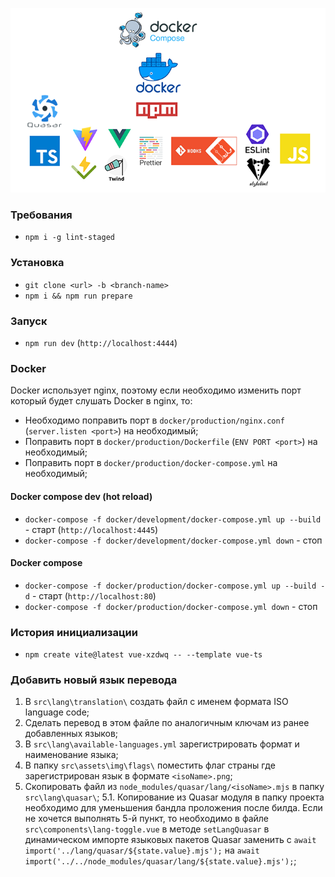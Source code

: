 <p align="center">
  <img src="git-assets/preview.png">
</p>

### Требования

- `npm i -g lint-staged`

### Установка

- `git clone <url> -b <branch-name>`
- `npm i && npm run prepare`

### Запуск

- `npm run dev` (`http://localhost:4444`)

### Docker

Docker использует nginx, поэтому если необходимо изменить порт который будет слушать Docker в nginx, то:

- Необходимо поправить порт в `docker/production/nginx.conf` (`server.listen <port>`) на необходимый;
- Поправить порт в `docker/production/Dockerfile` (`ENV PORT <port>`) на необходимый;
- Поправить порт в `docker/production/docker-compose.yml` на необходимый;

#### Docker compose dev (hot reload)

- `docker-compose -f docker/development/docker-compose.yml up --build` - старт (`http://localhost:4445`)
- `docker-compose -f docker/development/docker-compose.yml down` - стоп

#### Docker compose

- `docker-compose -f docker/production/docker-compose.yml up --build -d` - старт (`http://localhost:80`)
- `docker-compose -f docker/production/docker-compose.yml down` - стоп

### История инициализации

- `npm create vite@latest vue-xzdwq -- --template vue-ts`

### Добавить новый язык перевода

1. В `src\lang\translation\` создать файл с именем формата ISO language code;
2. Сделать перевод в этом файле по аналогичным ключам из ранее добавленных языков;
3. В `src\lang\available-languages.yml` зарегистрировать формат и наименование языка;
4. В папку `src\assets\img\flags\` поместить флаг страны где зарегистрирован язык в формате `<isoName>.png`;
5. Скопировать файл из `node_modules/quasar/lang/<isoName>.mjs` в папку `src\lang\quasar\`; 5.1. Копирование из Quasar
   модуля в папку проекта необходимо для уменьшения бандла проложения после билда. Если не хочется выполнять 5-й пункт,
   то необходимо в файле `src\components\lang-toggle.vue` в методе `setLangQuasar` в динамическом импорте языковых
   пакетов Quasar заменить с `await import('../lang/quasar/${state.value}.mjs');` на
   `await import('../../node_modules/quasar/lang/${state.value}.mjs');`;
